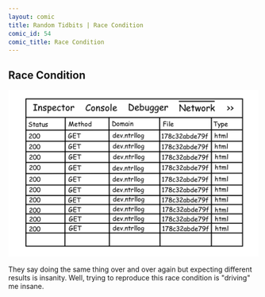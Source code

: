 ```yaml
---
layout: comic
title: Random Tidbits | Race Condition
comic_id: 54
comic_title: Race Condition
---
```


## Race Condition

<img id="img54" src="/assets/images/54.png">

They say doing the same thing over and over again but expecting different results is insanity. Well, trying to reproduce this race condition is "driving" me insane.
